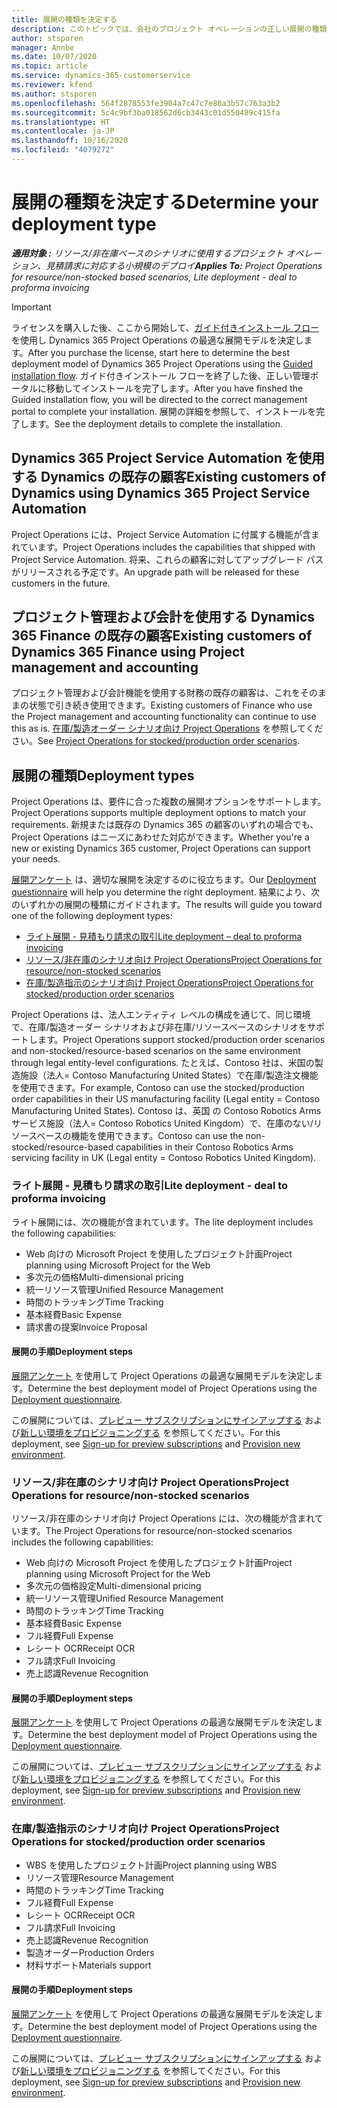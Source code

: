 ```yaml
---
title: 展開の種類を決定する
description: このトピックでは、会社のプロジェクト オペレーションの正しい展開の種類を決定するのに役立つ情報を提供します。
author: stsporen
manager: Annbe
ms.date: 10/07/2020
ms.topic: article
ms.service: dynamics-365-customerservice
ms.reviewer: kfend
ms.author: stsporen
ms.openlocfilehash: 564f2878553fe3904a7c47c7e80a3b57c763a3b2
ms.sourcegitcommit: 5c4c9bf3ba018562d6cb3443c01d550489c415fa
ms.translationtype: HT
ms.contentlocale: ja-JP
ms.lasthandoff: 10/16/2020
ms.locfileid: "4079272"
---
```

# <a name="determine-your-deployment-type"></a><span data-ttu-id="603d7-103">展開の種類を決定する</span><span class="sxs-lookup"><span data-stu-id="603d7-103">Determine your deployment type</span></span>

<span data-ttu-id="603d7-104">_**適用対象 :** リソース/非在庫ベースのシナリオに使用するプロジェクト オペレーション、見積請求に対応する小規模のデプロイ_</span><span class="sxs-lookup"><span data-stu-id="603d7-104">_**Applies To:** Project Operations for resource/non-stocked based scenarios, Lite deployment - deal to proforma invoicing_</span></span>

> [!IMPORTANT]
> <span data-ttu-id="603d7-105">ライセンスを購入した後、ここから開始して、[ガイド付きインストール フロー](https://aka.ms/provisionprojectoperations) を使用し Dynamics 365 Project Operations の最適な展開モデルを決定します。</span><span class="sxs-lookup"><span data-stu-id="603d7-105">After you purchase the license, start here to determine the best deployment model of Dynamics 365 Project Operations using the [Guided installation flow](https://aka.ms/provisionprojectoperations).</span></span>
> <span data-ttu-id="603d7-106">ガイド付きインストール フローを終了した後、正しい管理ポータルに移動してインストールを完了します。</span><span class="sxs-lookup"><span data-stu-id="603d7-106">After you have finshed the Guided installation flow, you will be directed to the correct management portal to complete your installation.</span></span> <span data-ttu-id="603d7-107">展開の詳細を参照して、インストールを完了します。</span><span class="sxs-lookup"><span data-stu-id="603d7-107">See the deployment details to complete the installation.</span></span>


## <a name="existing-customers-of-dynamics-using-dynamics-365-project-service-automation"></a><span data-ttu-id="603d7-108">Dynamics 365 Project Service Automation を使用する Dynamics の既存の顧客</span><span class="sxs-lookup"><span data-stu-id="603d7-108">Existing customers of Dynamics using Dynamics 365 Project Service Automation</span></span>
<span data-ttu-id="603d7-109">Project Operations には、Project Service Automation に付属する機能が含まれています。</span><span class="sxs-lookup"><span data-stu-id="603d7-109">Project Operations includes the capabilities that shipped with Project Service Automation.</span></span> <span data-ttu-id="603d7-110">将来、これらの顧客に対してアップグレード パスがリリースされる予定です。</span><span class="sxs-lookup"><span data-stu-id="603d7-110">An upgrade path will be released for these customers in the future.</span></span>

## <a name="existing-customers-of-dynamics-365-finance-using-project-management-and-accounting"></a><span data-ttu-id="603d7-111">プロジェクト管理および会計を使用する Dynamics 365 Finance の既存の顧客</span><span class="sxs-lookup"><span data-stu-id="603d7-111">Existing customers of Dynamics 365 Finance using Project management and accounting</span></span> 

<span data-ttu-id="603d7-112">プロジェクト管理および会計機能を使用する財務の既存の顧客は、これをそのままの状態で引き続き使用できます。</span><span class="sxs-lookup"><span data-stu-id="603d7-112">Existing customers of Finance who use the Project management and accounting functionality can continue to use this as is.</span></span> <span data-ttu-id="603d7-113">[在庫/製造オーダー シナリオ向け Project Operations](#pma) を参照してください。</span><span class="sxs-lookup"><span data-stu-id="603d7-113">See [Project Operations for stocked/production order scenarios](#pma).</span></span>


## <a name="deployment-types"></a><span data-ttu-id="603d7-114">展開の種類</span><span class="sxs-lookup"><span data-stu-id="603d7-114">Deployment types</span></span>
<span data-ttu-id="603d7-115">Project Operations は、要件に合った複数の展開オプションをサポートします。</span><span class="sxs-lookup"><span data-stu-id="603d7-115">Project Operations supports multiple deployment options to match your requirements.</span></span> <span data-ttu-id="603d7-116">新規または既存の Dynamics 365 の顧客のいずれの場合でも、Project Operations はニーズにあわせた対応ができます。</span><span class="sxs-lookup"><span data-stu-id="603d7-116">Whether you're a new or existing Dynamics 365 customer, Project Operations can support your needs.</span></span>

<span data-ttu-id="603d7-117">[展開アンケート](https://aka.ms/provisionprojectoperations) は、適切な展開を決定するのに役立ちます。</span><span class="sxs-lookup"><span data-stu-id="603d7-117">Our [Deployment questionnaire](https://aka.ms/provisionprojectoperations) will help you determine the right deployment.</span></span> <span data-ttu-id="603d7-118">結果により、次のいずれかの展開の種類にガイドされます。</span><span class="sxs-lookup"><span data-stu-id="603d7-118">The results will guide you toward one of the following deployment types:</span></span>

- [<span data-ttu-id="603d7-119">ライト展開 - 見積もり請求の取引</span><span class="sxs-lookup"><span data-stu-id="603d7-119">Lite deployment – deal to proforma invoicing</span></span>](#lite)
- [<span data-ttu-id="603d7-120">リソース/非在庫のシナリオ向け Project Operations</span><span class="sxs-lookup"><span data-stu-id="603d7-120">Project Operations for resource/non-stocked scenarios</span></span>](#integrated)
- [<span data-ttu-id="603d7-121">在庫/製造指示のシナリオ向け Project Operations</span><span class="sxs-lookup"><span data-stu-id="603d7-121">Project Operations for stocked/production order scenarios</span></span>](#pma)

<span data-ttu-id="603d7-122">Project Operations は、法人エンティティ レベルの構成を通じて、同じ環境で、在庫/製造オーダー シナリオおよび非在庫/リソースベースのシナリオをサポートします。</span><span class="sxs-lookup"><span data-stu-id="603d7-122">Project Operations support stocked/production order scenarios and non-stocked/resource-based scenarios on the same environment through legal entity-level configurations.</span></span> <span data-ttu-id="603d7-123">たとえば、Contoso 社は、米国の製造施設（法人= Contoso Manufacturing United States）で在庫/製造注文機能を使用できます。</span><span class="sxs-lookup"><span data-stu-id="603d7-123">For example, Contoso can use the stocked/production order capabilities in their US manufacturing facility (Legal entity = Contoso Manufacturing United States).</span></span> <span data-ttu-id="603d7-124">Contoso は、英国 の Contoso Robotics Arms サービス施設（法人= Contoso Robotics United Kingdom）で、在庫のない/リソースベースの機能を使用できます。</span><span class="sxs-lookup"><span data-stu-id="603d7-124">Contoso can use the non-stocked/resource-based capabilities in their Contoso Robotics Arms servicing facility in UK (Legal entity = Contoso Robotics United Kingdom).</span></span>

### <a name="lite-deployment---deal-to-proforma-invoicing"></a><a  name="lite"></a><span data-ttu-id="603d7-125">ライト展開 - 見積もり請求の取引</span><span class="sxs-lookup"><span data-stu-id="603d7-125">Lite deployment - deal to proforma invoicing</span></span>

<span data-ttu-id="603d7-126">ライト展開には、次の機能が含まれています。</span><span class="sxs-lookup"><span data-stu-id="603d7-126">The lite deployment includes the following capabilities:</span></span>

- <span data-ttu-id="603d7-127">Web 向けの Microsoft Project を使用したプロジェクト計画</span><span class="sxs-lookup"><span data-stu-id="603d7-127">Project planning using Microsoft Project for the Web</span></span>
- <span data-ttu-id="603d7-128">多次元の価格</span><span class="sxs-lookup"><span data-stu-id="603d7-128">Multi-dimensional pricing</span></span>
- <span data-ttu-id="603d7-129">統一リソース管理</span><span class="sxs-lookup"><span data-stu-id="603d7-129">Unified Resource Management</span></span>
- <span data-ttu-id="603d7-130">時間のトラッキング</span><span class="sxs-lookup"><span data-stu-id="603d7-130">Time Tracking</span></span>
- <span data-ttu-id="603d7-131">基本経費</span><span class="sxs-lookup"><span data-stu-id="603d7-131">Basic Expense</span></span>
- <span data-ttu-id="603d7-132">請求書の提案</span><span class="sxs-lookup"><span data-stu-id="603d7-132">Invoice Proposal</span></span>

#### <a name="deployment-steps"></a><span data-ttu-id="603d7-133">展開の手順</span><span class="sxs-lookup"><span data-stu-id="603d7-133">Deployment steps</span></span>
<span data-ttu-id="603d7-134">[展開アンケート](https://aka.ms/provisionprojectoperations) を使用して Project Operations の最適な展開モデルを決定します。</span><span class="sxs-lookup"><span data-stu-id="603d7-134">Determine the best deployment model of Project Operations using the [Deployment questionnaire](https://aka.ms/provisionprojectoperations).</span></span>

<span data-ttu-id="603d7-135">この展開については、[プレビュー サブスクリプションにサインアップする](lite-preview-subscription-sign-up.md) および[新しい環境をプロビジョニングする](lite-deployment.md) を参照してください。</span><span class="sxs-lookup"><span data-stu-id="603d7-135">For this deployment, see [Sign-up for preview subscriptions](lite-preview-subscription-sign-up.md) and [Provision new environment](lite-deployment.md).</span></span> 


### <a name="project-operations-for-resourcenon-stocked-scenarios"></a><a name="integrated"></a><span data-ttu-id="603d7-136">リソース/非在庫のシナリオ向け Project Operations</span><span class="sxs-lookup"><span data-stu-id="603d7-136">Project Operations for resource/non-stocked scenarios</span></span>
<span data-ttu-id="603d7-137">リソース/非在庫のシナリオ向け Project Operations には、次の機能が含まれています。</span><span class="sxs-lookup"><span data-stu-id="603d7-137">The Project Operations for resource/non-stocked scenarios includes the following capabilities:</span></span>
  
- <span data-ttu-id="603d7-138">Web 向けの Microsoft Project を使用したプロジェクト計画</span><span class="sxs-lookup"><span data-stu-id="603d7-138">Project planning using Microsoft Project for the Web</span></span>
- <span data-ttu-id="603d7-139">多次元の価格設定</span><span class="sxs-lookup"><span data-stu-id="603d7-139">Multi-dimensional pricing</span></span>
- <span data-ttu-id="603d7-140">統一リソース管理</span><span class="sxs-lookup"><span data-stu-id="603d7-140">Unified Resource Management</span></span>
- <span data-ttu-id="603d7-141">時間のトラッキング</span><span class="sxs-lookup"><span data-stu-id="603d7-141">Time Tracking</span></span>
- <span data-ttu-id="603d7-142">基本経費</span><span class="sxs-lookup"><span data-stu-id="603d7-142">Basic Expense</span></span>
- <span data-ttu-id="603d7-143">フル経費</span><span class="sxs-lookup"><span data-stu-id="603d7-143">Full Expense</span></span>
- <span data-ttu-id="603d7-144">レシート OCR</span><span class="sxs-lookup"><span data-stu-id="603d7-144">Receipt OCR</span></span>
- <span data-ttu-id="603d7-145">フル請求</span><span class="sxs-lookup"><span data-stu-id="603d7-145">Full Invoicing</span></span>
- <span data-ttu-id="603d7-146">売上認識</span><span class="sxs-lookup"><span data-stu-id="603d7-146">Revenue Recognition</span></span>

#### <a name="deployment-steps"></a><span data-ttu-id="603d7-147">展開の手順</span><span class="sxs-lookup"><span data-stu-id="603d7-147">Deployment steps</span></span>
<span data-ttu-id="603d7-148">[展開アンケート](https://aka.ms/provisionprojectoperations) を使用して Project Operations の最適な展開モデルを決定します。</span><span class="sxs-lookup"><span data-stu-id="603d7-148">Determine the best deployment model of Project Operations using the [Deployment questionnaire](https://aka.ms/provisionprojectoperations).</span></span>

<span data-ttu-id="603d7-149">この展開については、[プレビュー サブスクリプションにサインアップする](resource-sign-up-preview-subscription.md) および[新しい環境をプロビジョニングする](resource-provision-new-environment.md) を参照してください。</span><span class="sxs-lookup"><span data-stu-id="603d7-149">For this deployment, see [Sign-up for preview subscriptions](resource-sign-up-preview-subscription.md) and [Provision new environment](resource-provision-new-environment.md).</span></span> 


### <a name="project-operations-for-stockedproduction-order-scenarios"></a><a name="pma"></a><span data-ttu-id="603d7-150">在庫/製造指示のシナリオ向け Project Operations</span><span class="sxs-lookup"><span data-stu-id="603d7-150">Project Operations for stocked/production order scenarios</span></span>

- <span data-ttu-id="603d7-151">WBS を使用したプロジェクト計画</span><span class="sxs-lookup"><span data-stu-id="603d7-151">Project planning using WBS</span></span>
- <span data-ttu-id="603d7-152">リソース管理</span><span class="sxs-lookup"><span data-stu-id="603d7-152">Resource Management</span></span>
- <span data-ttu-id="603d7-153">時間のトラッキング</span><span class="sxs-lookup"><span data-stu-id="603d7-153">Time Tracking</span></span>
- <span data-ttu-id="603d7-154">フル経費</span><span class="sxs-lookup"><span data-stu-id="603d7-154">Full Expense</span></span>
- <span data-ttu-id="603d7-155">レシート OCR</span><span class="sxs-lookup"><span data-stu-id="603d7-155">Receipt OCR</span></span>
- <span data-ttu-id="603d7-156">フル請求</span><span class="sxs-lookup"><span data-stu-id="603d7-156">Full Invoicing</span></span>
- <span data-ttu-id="603d7-157">売上認識</span><span class="sxs-lookup"><span data-stu-id="603d7-157">Revenue Recognition</span></span>
- <span data-ttu-id="603d7-158">製造オーダー</span><span class="sxs-lookup"><span data-stu-id="603d7-158">Production Orders</span></span>
- <span data-ttu-id="603d7-159">材料サポート</span><span class="sxs-lookup"><span data-stu-id="603d7-159">Materials support</span></span>

#### <a name="deployment-steps"></a><span data-ttu-id="603d7-160">展開の手順</span><span class="sxs-lookup"><span data-stu-id="603d7-160">Deployment steps</span></span>
<span data-ttu-id="603d7-161">[展開アンケート](https://aka.ms/provisionprojectoperations) を使用して Project Operations の最適な展開モデルを決定します。</span><span class="sxs-lookup"><span data-stu-id="603d7-161">Determine the best deployment model of Project Operations using the [Deployment questionnaire](https://aka.ms/provisionprojectoperations).</span></span>

<span data-ttu-id="603d7-162">この展開については、[プレビュー サブスクリプションにサインアップする](https://docs.microsoft.com/dynamics365/fin-ops-core/dev-itpro/dev-tools/sign-up-preview-subscription?toc=/dynamics365/finance/toc.json) および[新しい環境をプロビジョニングする](https://docs.microsoft.com/dynamics365/fin-ops-core/dev-itpro/deployment/deploy-demo-environment?toc=/dynamics365/finance/toc.json) を参照してください。</span><span class="sxs-lookup"><span data-stu-id="603d7-162">For this deployment, see [Sign-up for preview subscriptions](https://docs.microsoft.com/dynamics365/fin-ops-core/dev-itpro/dev-tools/sign-up-preview-subscription?toc=/dynamics365/finance/toc.json) and [Provision new environment](https://docs.microsoft.com/dynamics365/fin-ops-core/dev-itpro/deployment/deploy-demo-environment?toc=/dynamics365/finance/toc.json).</span></span> 

